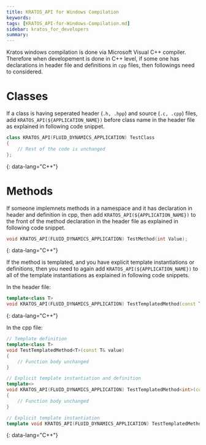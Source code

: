 ```yaml
---
title: KRATOS_API for Windows Compilation
keywords: 
tags: [KRATOS_API-for-Windows-Compilation.md]
sidebar: kratos_for_developers
summary: 
---
```


Kratos windows compilation is done via Microsoft Visual C++ compiler. Therefore when developement is done in C++ level, if some one has declarations in header file and definitions in `cpp` files, then followings need to considered.

# Classes
If a class is having seperated header (`.h, .hpp`) and source (`.c, .cpp`) files, add `KRATOS_API(${APPLICATION_NAME})` before class name in the header file as explained in following code snippet.
```cpp
class KRATOS_API(FLUID_DYNAMICS_APPLICATION) TestClass
{
    // Rest of the code is unchanged
};
```
{: data-lang="C++"}

# Methods
If someone implemnets methods in a namespace and it has declaration in header and definition in cpp, then add `KRATOS_API(${APPLICATION_NAME})` to the front of the method declaration in the header file as explained in following code snippet.
```cpp
void KRATOS_API(FLUID_DYNAMICS_APPLICATION) TestMethod(int Value);
```
{: data-lang="C++"}

If the method is templated, and you have explicit template instantiations or definitions, then you need to again add `KRATOS_API(${APPLICATION_NAME})` to all of the template instantiations as explained in following code snippets.

In the header file:
```cpp
template<class T>
void KRATOS_API(FLUID_DYNAMICS_APPLICATION) TestTemplatedMethod(const T& Value);
```
{: data-lang="C++"}

In the cpp file:
```cpp
// Template definition
template<class T>
void TestTemplatedMethod<T>(const T& value)
{
    // Function body unchanged
}

// Explicit template instantiation and definition
template<>
void KRATOS_API(FLUID_DYNAMICS_APPLICATION) TestTemplatedMethod<int>(const int& Value)
{
    // Function body unchanged
}

// Explicit template instantiation
template void KRATOS_API(FLUID_DYNAMICS_APPLICATION) TestTemplatedMethod<double>(const double&);
```
{: data-lang="C++"}